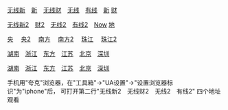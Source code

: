 [无线新](
http://prd-vcache.edge-global.akamai.tvb.com/__cl/slocalr2526/__c/ott_C_h264/__op/bks/__f/index.m3u8?hdnea=ip=0.0.0.0~st=1649088188~exp=1649174588~acl=/__cl/slocalr2526/__c/ott_C_h264/__op/bks/__f/*~hmac=a5d5c3596db0dca5021f9dd5829923fad931348878e3bc131d60dce101d62bbd&p=3324
)&emsp;[新](
http://prd-vcache.edge-global.akamai.tvb.com/__cl/slocalr2526/__c/ott_A_h264/__op/bks/__f/index.m3u8?hdnea=ip=0.0.0.0~st=1649088224~exp=1649174624~acl=/__cl/slocalr2526/__c/ott_A_h264/__op/bks/__f/*~hmac=a6fefecac7fef69d89c0a8a313f4096523ebce5bcaf96752e76041436d9f1a68&p=3324
)&emsp;[无线财](
http://iptv.tvfix.org/hls/jade.m3u8
)&emsp;[无线](
https://play.95xiu.com/app/1a2d04658884f92c72f4fd045c61a952.m3u8
)&emsp;[有线](
https://playtv-live.ifeng.com/live/06OLEGEGM4G.m3u8
)&emsp;[新](
https://news.tvb.com/live/inews
)  [财](
https://news.tvb.com/live/j5_ch85
)

[无线新2](
http://m.iptv805.com/?act=play&token=401bd4217526a8576ff017203e3ed661&tid=gt&id=9
)&emsp;[财2](
http://m.iptv805.com/?act=play&token=69994d4d527b23eada9d8e966f8836d1&tid=gt&id=10
)&emsp;[无线2](
http://m.iptv805.com/?act=play&token=43fa6f5f3c7abc40516b55ada0de6fc7&tid=gt&id=1
)&emsp;[有线2](
http://m.iptv805.com/?act=play&token=bfe95791aeca76dd96a19075cb8a9ddb&tid=gt&id=31
)&emsp;[Now](
http://m.iptv805.com/?act=play&token=1dee9bb6bb667cca841930981d4c5511&tid=gt&id=16
) [地](
http://m.iptv223.com/?tid=gt&t=20200316
)

[央](
https://tv.cctv.com/live/cctv2/
)&emsp; [央2](
http://m.iptv805.com/?act=play&token=8fb227edb4d624654c4af6c7a35939b0&tid=ys&id=2
)&emsp; [南方](
http://nclive.grtn.cn/tvs2/playlist.m3u8
)&emsp; [南方2](
http://m.iptv805.com/?act=play&token=41f5e920475726e4b4ad492e15131e77&tid=ws&id=38
)&emsp; [珠江](
http://nclive.grtn.cn/zjpd/playlist.m3u8
)&emsp; [珠江2](
http://m.iptv805.com/?act=play&token=62b82f02d250f344703f6193dedc9e44&tid=ws&id=39
)

[湖南](
http://140.207.241.2:8080/live/program/live/hnwshd/2300000/mnf.m3u8
)&emsp;[浙江](
http://39.135.253.47/huaweicdn.hb.chinamobile.com/PLTV/88888888/224/3221225899/1.m3u8
)&emsp;[东方](
http://140.207.241.2:8080/live/program/live/hddfws/2300000/mnf.m3u8
)&emsp;[江苏](
http://140.207.241.2:8080/live/program/live/jswshd/2300000/mnf.m3u8
)&emsp;[北京](
http://140.207.241.2:8080/live/program/live/bjwshd/2300000/mnf.m3u8
)&emsp;[深圳](
http://140.207.241.2:8080/live/program/live/szwshd/2300000/mnf.m3u8
) 

[湖南](
http://m.iptv805.com/?act=play&token=a06c0f1ce5582a6fa535e998b484ee1e&tid=ws&id=1
)&emsp;[浙江](
http://m.iptv805.com/?act=play&token=1545c6c574f510afeaff0efe4dad7a89&tid=ws&id=3
)&emsp;[东方](
http://m.iptv805.com/?act=play&token=8794c1dddd9d1d2f38b76e11e1d6d9b6&tid=ws&id=4
)&emsp;[江苏](
http://m.iptv805.com/?act=play&token=93398d1e6391581ba1c2040dc386e15f&tid=ws&id=2
)&emsp;[北京](
http://m.iptv805.com/?act=play&token=a24dcdac325b3598deee64ad4ca904e7&tid=ws&id=5
)&emsp;[深圳](
http://m.iptv805.com/?act=play&token=9b4fca10f6225b831f9d3eed0e7bffb0&tid=ws&id=6
) 

手机用"夸克"浏览器，在"工具箱"->"UA设置"->"设置浏览器标识"为"iphone"后， 可打开第二行"无线新2 无线财2 无线2 有线2" 四个地址观看